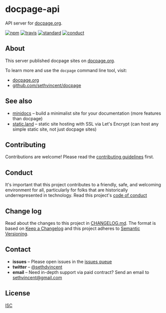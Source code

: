 # docpage-api

API server for [docpage.org](https://docpage.org).

[![npm][npm-image]][npm-url]
[![travis][travis-image]][travis-url]
[![standard][standard-image]][standard-url]
[![conduct][conduct]][conduct-url]

[npm-image]: https://img.shields.io/npm/v/docpage-api.svg?style=flat-square
[npm-url]: https://www.npmjs.com/package/docpage-api
[travis-image]: https://img.shields.io/travis/sethvincent/docpage-api.svg?style=flat-square
[travis-url]: https://travis-ci.org/sethvincent/docpage-api
[standard-image]: https://img.shields.io/badge/code%20style-standard-brightgreen.svg?style=flat-square
[standard-url]: http://npm.im/standard
[conduct]: https://img.shields.io/badge/code%20of%20conduct-contributor%20covenant-green.svg?style=flat-square
[conduct-url]: CONDUCT.md

## About

This server published docpage sites on [docpage.org](https://docpage.org).

To learn more and use the `docpage` command line tool, visit:

- [docpage.org](https://docpage.org)
- [github.com/sethvincent/docpage](https://github.com/sethvincent/docpage)

## See also

- [minidocs](https://github.com/freeman-lab/minidocs) – build a minimalist site for your documentation (more features than docpage)
- [static.land](https://static.land) – static site hosting with SSL via Let's Encrypt (can host any simple static site, not just docpage sites)

## Contributing

Contributions are welcome! Please read the [contributing guidelines](CONTRIBUTING.md) first.

## Conduct

It's important that this project contributes to a friendly, safe, and welcoming environment for all, particularly for folks that are historically underrepresented in technology. Read this project's [code of conduct](CONDUCT.md)

## Change log

Read about the changes to this project in [CHANGELOG.md](CHANGELOG.md). The format is based on [Keep a Changelog](http://keepachangelog.com/) and this project adheres to [Semantic Versioning](http://semver.org/).

## Contact

- **issues** – Please open issues in the [issues queue](https://github.com/sethvincent/docpage-api/issues)
- **twitter** – [@sethdvincent](https://twitter.com/sethdvincent)
- **email** – Need in-depth support via paid contract? Send an email to sethvincent@gmail.com

## License

[ISC](LICENSE.md)
